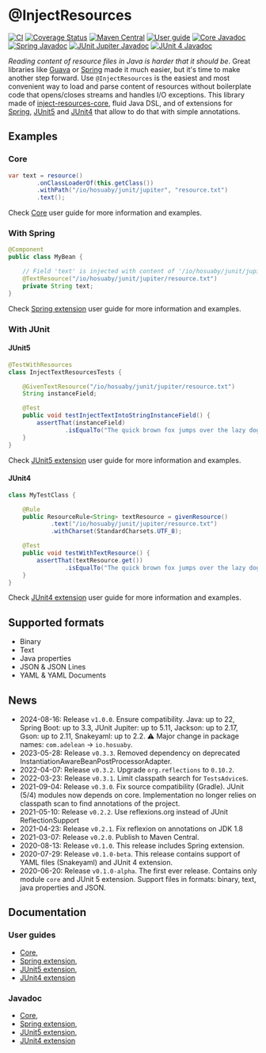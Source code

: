 # @InjectResources

[![CI](https://github.com/hosuaby/inject-resources/actions/workflows/ci.yml/badge.svg?branch=master)](https://github.com/hosuaby/inject-resources/actions/workflows/ci.yml)
[![Coverage Status](https://coveralls.io/repos/github/hosuaby/inject-resources/badge.svg?branch=master)](https://coveralls.io/github/hosuaby/inject-resources?branch=master)
[![Maven Central](https://maven-badges.herokuapp.com/maven-central/io.hosuaby/inject-resources-core/badge.svg)](https://maven-badges.herokuapp.com/maven-central/io.hosuaby/inject-resources-core)
[![User guide](https://img.shields.io/badge/User%20guide-1.0.0-red)](https://hosuaby.github.io/inject-resources/1.0.0/asciidoc/)
[![Core Javadoc](https://img.shields.io/badge/Core%20Javadoc-1.0.0-orange)](https://javadoc.io/doc/io.hosuaby/inject-resources-core/1.0.0)
[![Spring Javadoc](https://img.shields.io/badge/Spring%20Javadoc-1.0.0-green)](https://javadoc.io/doc/io.hosuaby/inject-resources-spring/1.0.0)
[![JUnit Jupiter Javadoc](https://img.shields.io/badge/JUnit%20Jupiter%20Javadoc-1.0.0-blueviolet)](https://javadoc.io/doc/io.hosuaby/inject-resources-junit-jupiter/1.0.0)
[![JUnit 4 Javadoc](https://img.shields.io/badge/JUnit%204%20Javadoc-1.0.0-yellow)](https://javadoc.io/doc/io.hosuaby/inject-resources-junit-vintage/1.0.0)

*Reading content of resource files in Java is harder that it should be*. Great libraries like
[Guava](https://github.com/google/guava) or [Spring](https://github.com/spring-projects/spring-framework) made it much
easier, but it's time to make another step forward. Use `@InjectResources` is the easiest and most convenient way to load
and parse content of resources without boilerplate code that opens/closes streams and handles I/O exceptions. This library
made of [inject-resources-core](https://hosuaby.github.io/inject-resources/1.0.0/asciidoc/#inject-resources-core),
fluid Java DSL, and of extensions for
[Spring](https://hosuaby.github.io/inject-resources/1.0.0/asciidoc/#inject-resources-spring),
[JUnit5](https://hosuaby.github.io/inject-resources/1.0.0/asciidoc/#inject-resources-junit-jupiter) and
[JUnit4](https://hosuaby.github.io/inject-resources/1.0.0/asciidoc/#inject-resources-junit-vintage) that allow to do
that with simple annotations.

## Examples

### Core

```java
var text = resource()
        .onClassLoaderOf(this.getClass())
        .withPath("/io/hosuaby/junit/jupiter", "resource.txt")
        .text();
```

Check [Core](https://hosuaby.github.io/inject-resources/1.0.0/asciidoc/#inject-resources-core) user guide for more information and examples.

### With Spring

```java
@Component
public class MyBean {

    // Field 'text' is injected with content of '/io/hosuaby/junit/jupiter/resource.txt'
    @TextResource("/io/hosuaby/junit/jupiter/resource.txt")
    private String text;
}
```

Check [Spring extension](https://hosuaby.github.io/inject-resources/1.0.0/asciidoc/#inject-resources-spring) user guide for more information and examples.

### With JUnit

#### JUnit5

```java
@TestWithResources
class InjectTextResourcesTests {

    @GivenTextResource("/io/hosuaby/junit/jupiter/resource.txt")
    String instanceField;

    @Test
    public void testInjectTextIntoStringInstanceField() {
        assertThat(instanceField)
                .isEqualTo("The quick brown fox jumps over the lazy dog.");
    }
}
```

Check [JUnit5 extension](https://hosuaby.github.io/inject-resources/1.0.0/asciidoc/#inject-resources-junit-jupiter) user guide for more information and examples.

#### JUnit4

```java
class MyTestClass {

    @Rule
    public ResourceRule<String> textResource = givenResource()
            .text("/io/hosuaby/junit/jupiter/resource.txt")
            .withCharset(StandardCharsets.UTF_8);

    @Test
    public void testWithTextResource() {
        assertThat(textResource.get())
                .isEqualTo("The quick brown fox jumps over the lazy dog.");
    }
}
```

Check [JUnit4 extension](https://hosuaby.github.io/inject-resources/1.0.0/asciidoc/#inject-resources-junit-vintage) user guide for more information and examples.

## Supported formats

- Binary
- Text
- Java properties
- JSON & JSON Lines
- YAML & YAML Documents

## News

- 2024-08-16: Release `v1.0.0`. Ensure compatibility. Java: up to 22, Spring Boot: up to 3.3, JUnit Jupiter: up to 5.11,
Jackson: up to 2.17, Gson: up to 2.11, Snakeyaml: up to 2.2. :warning: Major change in package names: 
`com.adelean` -> `io.hosuaby`.
- 2023-05-28: Release `v0.3.3`. Removed dependency on deprecated InstantiationAwareBeanPostProcessorAdapter.
- 2022-04-07: Release `v0.3.2`. Upgrade `org.reflections` to `0.10.2`.
- 2022-03-23: Release `v0.3.1`. Limit classpath search for `TestsAdvice`s.
- 2021-09-04: Release `v0.3.0`. Fix source compatibility (Gradle). JUnit (5/4) modules now depends on core. 
Implementation no longer relies on classpath scan to find annotations of the project.
- 2021-05-10: Release `v0.2.2`. Use reflexions.org instead of JUnit ReflectionSupport
- 2021-04-23: Release `v0.2.1`. Fix reflexion on annotations on JDK 1.8 
- 2021-03-07: Release `v0.2.0`. Publish to Maven Central.
- 2020-08-13: Release `v0.1.0`. This release includes Spring extension.
- 2020-07-29: Release `v0.1.0-beta`. This release contains support of YAML files (Snakeyaml) and JUnit 4 extension.
- 2020-06-20: Release `v0.1.0-alpha`. The first ever release. Contains only module `core` and JUnit 5 extension.
Support files in formats: binary, text, java properties and JSON.

## Documentation

### User guides
- [Core](https://hosuaby.github.io/inject-resources/1.0.0/asciidoc/#inject-resources-core),
- [Spring extension](https://hosuaby.github.io/inject-resources/1.0.0/asciidoc/#inject-resources-spring),
- [JUnit5 extension](https://hosuaby.github.io/inject-resources/1.0.0/asciidoc/#inject-resources-junit-jupiter),
- [JUnit4 extension](https://hosuaby.github.io/inject-resources/1.0.0/asciidoc/#inject-resources-junit-vintage)

### Javadoc

- [Core](https://javadoc.io/doc/io.hosuaby/inject-resources-core/1.0.0),
- [Spring extension](https://javadoc.io/doc/io.hosuaby/inject-resources-spring/1.0.0),
- [JUnit5 extension](https://javadoc.io/doc/io.hosuaby/inject-resources-junit-jupiter/1.0.0),
- [JUnit4 extension](https://javadoc.io/doc/io.hosuaby/inject-resources-junit-vintage/1.0.0)
